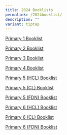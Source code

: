 ```yaml
---
title: 2024 Booklists
permalink: /2024booklist/
description: ""
variant: tiptap
---
```

[Primary 1 Booklist](/files/PCS%20BOOKLIST%20P1%202023.pdf)

[Primary 2 Booklist](/files/PCS%20BOOKLIST%20P2%202023.pdf)

[Primary 3 Booklist](/files/PCS%20BOOKLIST%20P3%202023.pdf)

[Primary 4 Booklist](/files/PCS%20BOOKLIST%20P4%202023.pdf)

[Primary 5 (HCL) Booklist](/files/PCS%20BOOKLIST%20P5%20(HCL)%202023.pdf)


[Primary 5 (CL) Booklist](/files/PCS%20BOOKLIST%20P5%20(CL)%202023.pdf)

[Primary 5 (FDN) Booklist](/files/PCS%20BOOKLIST%20P5%20(FDN)%202023.pdf)

[Primary 6 (HCL) Booklist](/files/PCS%20BOOKLIST%20P6%20%20(HCL)%202023.pdf)

[Primary 6 (CL) Booklist](/files/PCS%20BOOKLIST%20P6%20(CL)%202023.pdf)


[Primary 6 (FDN) Booklist](/files/PCS%20BOOKLIST%20P6%20(FDN)%202023.pdf)